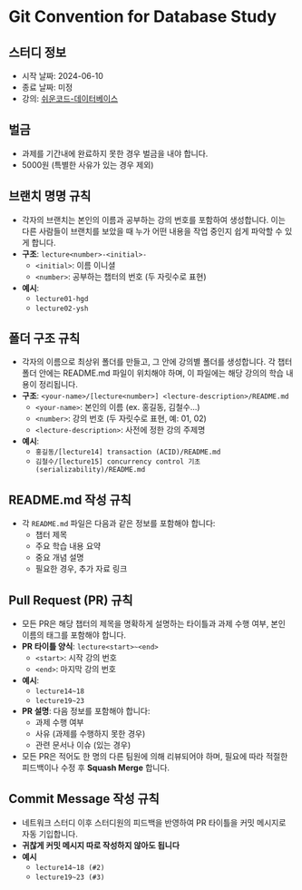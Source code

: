 # Git Convention for Database Study

## 스터디 정보

- 시작 날짜: 2024-06-10
- 종료 날짜: 미정
- 강의: [쉬운코드-데이터베이스](https://youtube.com/playlist?list=PLcXyemr8ZeoREWGhhZi5FZs6cvymjIBVe&si=6qCWRhJ1jPhBDTLw)

## 벌금

- 과제를 기간내에 완료하지 못한 경우 벌금을 내야 합니다.
- 5000원 (특별한 사유가 있는 경우 제외)

## 브랜치 명명 규칙

- 각자의 브랜치는 본인의 이름과 공부하는 강의 번호를 포함하여 생성합니다. 이는 다른 사람들이 브랜치를 보았을 때 누가 어떤 내용을 작업 중인지 쉽게 파악할 수 있게 합니다.
- **구조**: `lecture<number>-<initial>-`
  - `<initial>`: 이름 이니셜
  - `<number>`: 공부하는 챕터의 번호 (두 자릿수로 표현)
- **예시**:
  - `lecture01-hgd`
  - `lecture02-ysh`

## 폴더 구조 규칙

- 각자의 이름으로 최상위 폴더를 만들고, 그 안에 강의별 폴더를 생성합니다. 각 챕터 폴더 안에는 README.md 파일이 위치해야 하며, 이 파일에는 해당 강의의 학습 내용이 정리됩니다.
- **구조**: `<your-name>/[lecture<number>] <lecture-description>/README.md`
  - `<your-name>`: 본인의 이름 (ex. 홍길동, 김철수...)
  - `<number>`: 강의 번호 (두 자릿수로 표현, 예: 01, 02)
  - `<lecture-description>`: 사전에 정한 강의 주제명
- **예시**:
  - `홍길동/[lecture14] transaction (ACID)/README.md`
  - `김철수/[lecture15] concurrency control 기초 (serializability)/README.md`

## README.md 작성 규칙

- 각 `README.md` 파일은 다음과 같은 정보를 포함해야 합니다:
  - 챕터 제목
  - 주요 학습 내용 요약
  - 중요 개념 설명
  - 필요한 경우, 추가 자료 링크

## Pull Request (PR) 규칙

- 모든 PR은 해당 챕터의 제목을 명확하게 설명하는 타이틀과 과제 수행 여부, 본인 이름의 태그를 포함해야 합니다.
- **PR 타이틀 양식**: `lecture<start>~<end>`
  - `<start>`: 시작 강의 번호
  - `<end>`: 마지막 강의 번호
- **예시**:
  - `lecture14~18`
  - `lecture19~23`
- **PR 설명**: 다음 정보를 포함해야 합니다:
  - 과제 수행 여부
  - 사유 (과제를 수행하지 못한 경우)
  - 관련 문서나 이슈 (있는 경우)
- 모든 PR은 적어도 한 명의 다른 팀원에 의해 리뷰되어야 하며, 필요에 따라 적절한 피드백이나 수정 후 **Squash Merge** 합니다.

## Commit Message 작성 규칙

- 네트워크 스터디 이후 스터디원의 피드백을 반영하여 PR 타이틀을 커밋 메시지로 자동 기입합니다.
- **귀찮게 커밋 메시지 따로 작성하지 않아도 됩니다**
- **예시**
  - `lecture14~18 (#2)`
  - `lecture19~23 (#3)`
